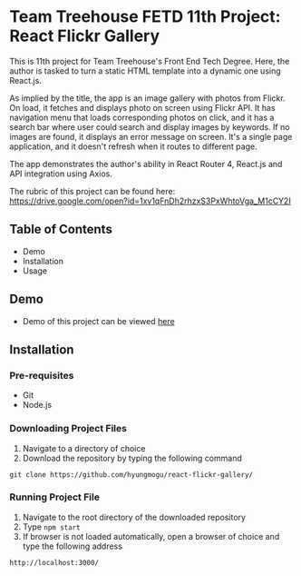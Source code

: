 # Team Treehouse FETD 11th Project: React Flickr Gallery

This is 11th project for Team Treehouse's Front End Tech Degree. Here, the author is tasked to turn a static HTML template into a dynamic one using React.js.

As implied by the title, the app is an image gallery with photos from Flickr. On load, it fetches and displays photo on screen using Flickr API. It has navigation menu that loads corresponding photos on click, and it has a search bar where user could search and display images by keywords. If no images are found, it displays an error message on screen. It's a single page application, and it doesn't refresh when it routes to different page.

The app demonstrates the author's ability in React Router 4, React.js and API integration using Axios.

The rubric of this project can be found here: https://drive.google.com/open?id=1xv1qFnDh2rhzxS3PxWhtoVga_M1cCY2I   

## Table of Contents
- Demo
- Installation
- Usage


## Demo
- Demo of this project can be viewed [here](https://hyungmogu.github.com/react-flickr-gallery)

## Installation
### Pre-requisites
- Git
- Node.js

### Downloading Project Files
1. Navigate to a directory of choice
2. Download the repository by typing the following command
```
git clone https://github.com/hyungmogu/react-flickr-gallery/
```

### Running Project File
1. Navigate to the root directory of the downloaded repository
2. Type `npm start`
3. If browser is not loaded automatically, open a browser of choice and type the following address
```
http://localhost:3000/
```
